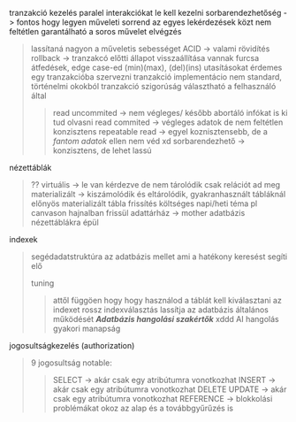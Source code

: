 tranzakció kezelés
paralel interakciókat le kell kezelni
sorbarendezhetőség -> fontos hogy legyen műveleti sorrend az egyes lekérdezések közt
nem feltétlen garantálható a soros művelet elvégzés

> lassítaná nagyon a műveletis sebességet
> ACID -> valami rövidítés
> rollback -> tranzakcó előtti állapot visszaállítása
> vannak furcsa átfedések, edge case-ed
> (min)(max), (del)(ins) utasításokat érdemes egy tranzakcióba szervezni
> tranzakció implementácio nem standard, történelmi okokból
> tranzakció szigorúság választható a felhasználó által
>
> > read uncommited -> nem végleges/ később abortáló infókat is ki tud olvasni
> > read commited -> végleges adatok de nem feltétlen konzisztens
> > repeatable read -> egyel koznisztensebb, de a *fantom adatok* ellen nem véd xd
> > sorbarendezhető -> konzisztens, de lehet lassú

nézettáblák

> ??
> virtuális -> le van kérdezve de nem tárolódik csak relációt ad meg
> materializált -> kiszámolódik és eltárolódik, gyakranhasznált tábláknál előnyös
> materializált tábla frissítés költséges
> napi/heti téma pl canvason hajnalban frissül
> adattárház -> mother adatbázis nézettáblákra épül

indexek

> segédadatstruktúra az adatbázis mellet ami a hatékony keresést segíti elő
>
> tuning
>
> > attől függöen hogy hogy használod a táblát kell kiválasztani az indexet
> > rossz indexválasztás lassítja az adatbázis általános működését
> > ***Adatbázis hangolási szakértők*** xddd
> > AI hangolás gyakori manapság

jogosultságkezelés (authorization)

> 9 jogosultság
> notable:
>
> > SELECT -> akár csak egy atribútumra vonotkozhat
> > INSERT -> akár csak egy atribútumra vonotkozhat
> > DELETE
> > UPDATE -> akár csak egy atribútumra vonotkozhat
> > REFERENCE -> blokkolási problémákat okoz az alap és a továbbgyűrűzés is
